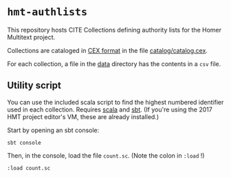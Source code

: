 # `hmt-authlists`

This repository hosts CITE Collections defining authority lists for the Homer Multitext project.

Collections are cataloged in [CEX format](https://github.com/cite-architecture/citedx) in the file [catalog/catalog.cex](catalog/catalog.cex).

For each collection, a file in the [data](data) directory has the contents in a `csv` file.

## Utility script

You can use the included scala script to find the highest numbered identifier used in each collection.  Requires [scala](http://www.scala-lang.org/) and [sbt](http://www.scala-sbt.org/).  (If you're using the 2017 HMT project editor's VM, these are already installed.)


Start by opening an sbt console:


    sbt console


Then, in the console, load the file `count.sc`.  (Note the colon in  `:load` !)


    :load count.sc

    
